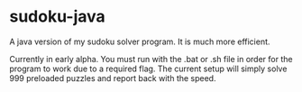 # sudoku-java
A java version of my sudoku solver program. It is much more efficient.

Currently in early alpha. You must run with the .bat or .sh file in order for the program to work due to a required flag.
The current setup will simply solve 999 preloaded puzzles and report back with the speed.
